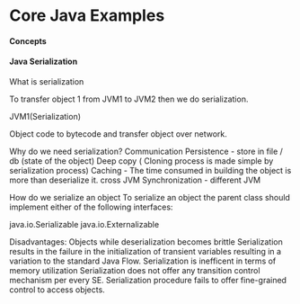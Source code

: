 # Core Java Examples

#### Concepts

#### Java Serialization

What is serialization

To transfer object 1 from JVM1 to JVM2 then we do serialization.

 JVM1(Serialization)
 
 Object code to bytecode and transfer object over network.
 
 Why do we need serialization?
 Communication
 Persistence - store in file / db (state of the object)
 Deep copy ( Cloning process is made simple by serialization process)
 Caching - The time consumed in building the object is more than deserialize it.
 cross JVM Synchronization - different JVM
 
 How do we serialize an object
 To serialize an object the parent class should implement either of the following interfaces:
 
 java.io.Serializable
 java.io.Externalizable
 
 
Disadvantages:
Objects while deserialization becomes brittle
Serialization results in the failure in the initialization of transient variables resulting in a variation to the standard Java Flow.
Serialization is inefficent in terms of memory utilization
Serialization does not offer any transition control mechanism per every SE.
Serialization procedure fails to offer fine-grained control to access objects.
